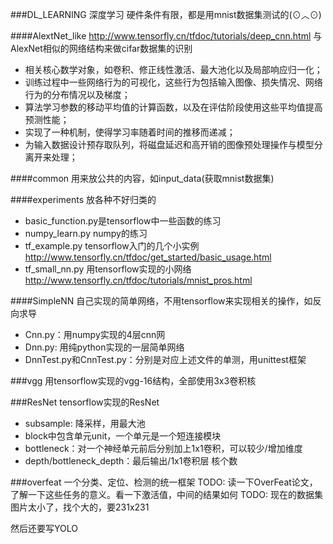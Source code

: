###DL_LEARNING
深度学习
硬件条件有限，都是用mnist数据集测试的(⊙︿⊙)

####AlextNet_like
http://www.tensorfly.cn/tfdoc/tutorials/deep_cnn.html
与AlexNet相似的网络结构来做cifar数据集的识别
- 相关核心数学对象，如卷积、修正线性激活、最大池化以及局部响应归一化；
- 训练过程中一些网络行为的可视化，这些行为包括输入图像、损失情况、网络行为的分布情况以及梯度；
- 算法学习参数的移动平均值的计算函数，以及在评估阶段使用这些平均值提高预测性能；
- 实现了一种机制，使得学习率随着时间的推移而递减；
- 为输入数据设计预存取队列，将磁盘延迟和高开销的图像预处理操作与模型分离开来处理；

####common
用来放公共的内容，如input_data(获取mnist数据集)

####experiments
放各种不好归类的
- basic_function.py是tensorflow中一些函数的练习
- numpy_learn.py numpy的练习
- tf_example.py tensorflow入门的几个小实例 http://www.tensorfly.cn/tfdoc/get_started/basic_usage.html
- tf_small_nn.py 用tensorflow实现的小网络 http://www.tensorfly.cn/tfdoc/tutorials/mnist_pros.html

####SimpleNN
自己实现的简单网络，不用tensorflow来实现相关的操作，如反向求导
- Cnn.py：用numpy实现的4层cnn网
- Dnn.py: 用纯python实现的一层简单网络
- DnnTest.py和CnnTest.py：分别是对应上述文件的单测，用unittest框架

###vgg
用tensorflow实现的vgg-16结构，全部使用3x3卷积核


###ResNet
tensorflow实现的ResNet
- subsample: 降采样，用最大池
- block中包含单元unit，一个单元是一个短连接模块
- bottleneck：对一个神经单元前后分别加上1x1卷积，可以较少/增加维度
- depth/bottleneck_depth：最后输出/1x1卷积层 核个数


###overfeat
一个分类、定位、检测的统一框架
TODO: 读一下OverFeat论文，了解一下这些任务的意义。看一下激活值，中间的结果如何
TODO: 现在的数据集图片太小了，找个大的，要231x231

然后还要写YOLO


